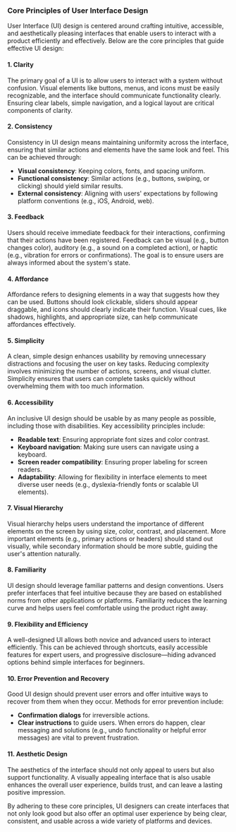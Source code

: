 ### Core Principles of User Interface Design

User Interface (UI) design is centered around crafting intuitive, accessible, and aesthetically pleasing interfaces that enable users to interact with a product efficiently and effectively. Below are the core principles that guide effective UI design:

#### 1. **Clarity**
The primary goal of a UI is to allow users to interact with a system without confusion. Visual elements like buttons, menus, and icons must be easily recognizable, and the interface should communicate functionality clearly. Ensuring clear labels, simple navigation, and a logical layout are critical components of clarity.

#### 2. **Consistency**
Consistency in UI design means maintaining uniformity across the interface, ensuring that similar actions and elements have the same look and feel. This can be achieved through:
- **Visual consistency**: Keeping colors, fonts, and spacing uniform.
- **Functional consistency**: Similar actions (e.g., buttons, swiping, or clicking) should yield similar results.
- **External consistency**: Aligning with users' expectations by following platform conventions (e.g., iOS, Android, web).

#### 3. **Feedback**
Users should receive immediate feedback for their interactions, confirming that their actions have been registered. Feedback can be visual (e.g., button changes color), auditory (e.g., a sound on a completed action), or haptic (e.g., vibration for errors or confirmations). The goal is to ensure users are always informed about the system's state.

#### 4. **Affordance**
Affordance refers to designing elements in a way that suggests how they can be used. Buttons should look clickable, sliders should appear draggable, and icons should clearly indicate their function. Visual cues, like shadows, highlights, and appropriate size, can help communicate affordances effectively.

#### 5. **Simplicity**
A clean, simple design enhances usability by removing unnecessary distractions and focusing the user on key tasks. Reducing complexity involves minimizing the number of actions, screens, and visual clutter. Simplicity ensures that users can complete tasks quickly without overwhelming them with too much information.

#### 6. **Accessibility**
An inclusive UI design should be usable by as many people as possible, including those with disabilities. Key accessibility principles include:
- **Readable text**: Ensuring appropriate font sizes and color contrast.
- **Keyboard navigation**: Making sure users can navigate using a keyboard.
- **Screen reader compatibility**: Ensuring proper labeling for screen readers.
- **Adaptability**: Allowing for flexibility in interface elements to meet diverse user needs (e.g., dyslexia-friendly fonts or scalable UI elements).

#### 7. **Visual Hierarchy**
Visual hierarchy helps users understand the importance of different elements on the screen by using size, color, contrast, and placement. More important elements (e.g., primary actions or headers) should stand out visually, while secondary information should be more subtle, guiding the user's attention naturally.

#### 8. **Familiarity**
UI design should leverage familiar patterns and design conventions. Users prefer interfaces that feel intuitive because they are based on established norms from other applications or platforms. Familiarity reduces the learning curve and helps users feel comfortable using the product right away.

#### 9. **Flexibility and Efficiency**
A well-designed UI allows both novice and advanced users to interact efficiently. This can be achieved through shortcuts, easily accessible features for expert users, and progressive disclosure—hiding advanced options behind simple interfaces for beginners.

#### 10. **Error Prevention and Recovery**
Good UI design should prevent user errors and offer intuitive ways to recover from them when they occur. Methods for error prevention include:
- **Confirmation dialogs** for irreversible actions.
- **Clear instructions** to guide users.
When errors do happen, clear messaging and solutions (e.g., undo functionality or helpful error messages) are vital to prevent frustration.

#### 11. **Aesthetic Design**
The aesthetics of the interface should not only appeal to users but also support functionality. A visually appealing interface that is also usable enhances the overall user experience, builds trust, and can leave a lasting positive impression.

By adhering to these core principles, UI designers can create interfaces that not only look good but also offer an optimal user experience by being clear, consistent, and usable across a wide variety of platforms and devices.